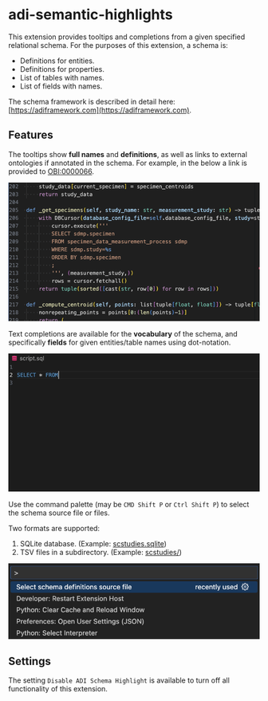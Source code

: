 # adi-semantic-highlights

This extension provides tooltips and completions from a given specified relational schema. For the purposes of this extension, a schema is:
- Definitions for entities.
- Definitions for properties.
- List of tables with names.
- List of fields with names.

The schema framework is described in detail here: [https://adiframework.com](https://adiframework.com).

## Features

The tooltips show **full names** and **definitions**, as well as links to external ontologies if annotated in the schema. For example, in the below a link is provided to [OBI:0000066](https://ontobee.org/ontology/OBI?iri=http://purl.obolibrary.org/obo/OBI_0000066).

![hovering](doc/hovers.gif)

Text completions are available for the **vocabulary** of the schema, and specifically **fields** for given entities/table names using dot-notation.

![completion](doc/completion.gif)

Use the command palette (may be `CMD Shift P` or `Ctrl Shift P`) to select the schema source file or files.

Two formats are supported:
1. SQLite database. (Example: [scstudies.sqlite](https://github.com/nadeemlab/adi-semantic-highlights/raw/refs/heads/main/scstudies.sqlite))
2. TSV files in a subdirectory. (Example: [scstudies/](https://github.com/nadeemlab/adi-semantic-highlights/tree/main/scstudies))

![selectschema](doc/select_schema.gif)

## Settings

The setting `Disable ADI Schema Highlight` is available to turn off all functionality of this extension.

